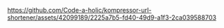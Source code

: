 https://github.com/Code-a-holic/kompressor-url-shortener/assets/42099189/2225a7b5-fd40-49d9-a1f3-2ca039588703
